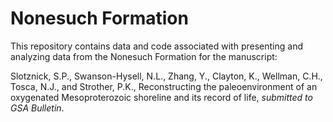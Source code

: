 # Nonesuch Formation
This repository contains data and code associated with presenting and analyzing data from the Nonesuch Formation for the manuscript:

Slotznick, S.P., Swanson-Hysell, N.L., Zhang, Y.,  Clayton, K., Wellman, C.H., Tosca, N.J., and Strother, P.K., Reconstructing the paleoenvironment of an oxygenated Mesoproterozoic shoreline and its record of life, *submitted to GSA Bulletin*.
